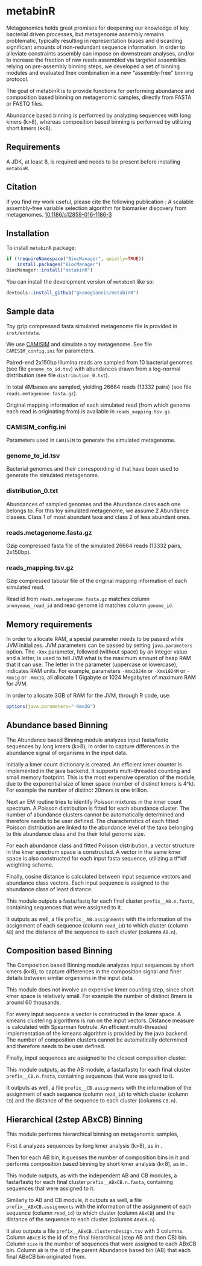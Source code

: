 
<!-- README.md is generated from README.Rmd. Please edit that file -->

# metabinR

<!-- badges: start
[![BioC status]
(http://www.bioconductor.org/shields/build/release/bioc/metabinR.svg)]
(https://bioconductor.org/checkResults/release/bioc-LATEST/metabinR)
<!-- badges: end -->

Metagenomics holds great promises for deepening our knowledge of key
bacterial driven processes, but metagenome assembly remains problematic,
typically resulting in representation biases and discarding significant
amounts of non-redundant sequence information. In order to alleviate
constraints assembly can impose on downstream analyses, and/or to
increase the fraction of raw reads assembled via targeted assemblies
relying on pre-assembly binning steps, we developed a set of binning
modules and evaluated their combination in a new “assembly-free” binning
protocol.

The goal of metabinR is to provide functions for performing abundance
and composition based binning on metagenomic samples, directly from
FASTA or FASTQ files.

Abundance based binning is performed by analyzing sequences with long
kmers (k\>8), whereas composition based binning is performed by
utilizing short kmers (k\<8).

## Requirements

A JDK, at least 8, is required and needs to be present before installing
`metabinR`.

## Citation

If you find my work useful, please cite the following publication : A
scalable assembly-free variable selection algorithm for biomarker
discovery from metagenomes.
[10.1186/s12859-016-1186-3](https://doi.org/10.1186/s12859-016-1186-3)

## Installation

To install `metabinR` package:

``` r
if (!requireNamespace("BiocManager", quietly=TRUE))
    install.packages("BiocManager")
BiocManager::install("metabinR")
```

You can install the development version of `metabinR` like so:

``` r
devtools::install_github("gkanogiannis/metabinR")
```

## Sample data

Toy gzip compressed fasta simulated metagenome file is provided in
`inst/extdata`.

We use [CAMISIM](https://github.com/CAMI-challenge/CAMISIM) and simulate
a toy metagenome. See file `CAMISIM_config.ini` for parameters.

Paired-end 2x150bp Illumina reads are sampled from 10 bacterial genomes
(see file `genome_to_id.tsv`) with abundances drawn from a log-normal
distribution (see file `distribution_0.txt`).

In total 4Mbases are sampled, yielding 26664 reads (13332 pairs) (see
file `reads.metagenome.fasta.gz`).

Original mapping information of each simulated read (from which genome
each read is originating from) is available in `reads_mapping.tsv.gz`.

### CAMISIM_config.ini

Parameters used in `CAMISIM` to generate the simulated metagenome.

### genome_to_id.tsv

Bacterial genomes and their corresponding id that have been used to
generate the simulated metagenome.

### distribution_0.txt

Abundances of sampled genomes and the Abundance class each one belongs
to. For this toy simulated metagenome, we assume 2 Abundance classes.
Class 1 of most abundant taxa and class 2 of less abundant ones.

### reads.metagenome.fasta.gz

Gzip compressed fasta file of the simulated 26664 reads (13332 pairs,
2x150bp).

### reads_mapping.tsv.gz

Gzip compressed tabular file of the original mapping information of each
simulated read.

Read id from `reads.metagenome.fasta.gz` matches column
`anonymous_read_id` and read genome id matches column `genome_id`.

## Memory requirements

In order to allocate RAM, a special parameter needs to be passed while
JVM initializes. JVM parameters can be passed by setting
`java.parameters` option. The `-Xmx` parameter, followed (without space)
by an integer value and a letter, is used to tell JVM what is the
maximum amount of heap RAM that it can use. The letter in the parameter
(uppercase or lowercase), indicates RAM units. For example, parameters
`-Xmx1024m` or `-Xmx1024M` or `-Xmx1g` or `-Xmx1G`, all allocate 1
Gigabyte or 1024 Megabytes of maximum RAM for JVM.

In order to allocate 3GB of RAM for the JVM, through R code, use:

``` r
options(java.parameters="-Xmx3G")
```

## Abundance based Binning

The Abundance based Binning module analyzes input fasta/fastq sequences
by long kmers (k\>8), in order to capture differences in the abundance
signal of organisms in the input data.

Initially a kmer count dictionary is created. An efficient kmer counter
is implemented in the java backend. It supports multi-threaded counting
and small memory footprint. This is the most expensive operation of the
module, due to the exponential size of kmer space (number of distinct
kmers is 4^k). For example the number of distinct 20mers is one
trillion.

Next an EM routine tries to identify Poisson mixtures in the kmer count
spectrum. A Poisson distribution is fitted for each abundance cluster.
The number of abundance clusters cannot be automatically determined and
therefore needs to be user defined. The characteristics of each fitted
Poisson distribution are linked to the abundance level of the taxa
belonging to this abundance class and the their total genome size.

For each abundance class and fitted Poisson distribution, a vector
structure in the kmer spectrum space is constructed. A vector in the
same kmer space is also constructed for each input fasta sequence,
utilizing a tf\*idf weighting scheme.

Finally, cosine distance is calculated between input sequence vectors
and abundance class vectors. Each input sequence is assigned to the
abundance class of least distance.

This module outputs a fasta/fastq for each final cluster
`prefix__AB.n.fasta`, containing sequences that were assigned to it.

It outputs as well, a file `prefix__AB.assignments` with the information
of the assignment of each sequence (column `read_id`) to which cluster
(column `AB`) and the distance of the sequence to each cluster (columns
`AB.n`).

## Composition based Binning

The Composition based Binning module analyzes input sequences by short
kmers (k\<8), to capture differences in the composition signal and finer
details between similar organisms in the input data.

This module does not involve an expensive kmer counting step, since
short kmer space is relatively small. For example the number of distinct
8mers is around 60 thousands.

For every input sequence a vector is constructed in the kmer space. A
kmeans clustering algorithms is run on the input vectors. Distance
measure is calculated with Spearman footrule. An efficient
multi-threaded implementation of the kmeans algorithm is provided by the
java backend. The number of composition clusters cannot be automatically
determined and therefore needs to be user defined.

Finally, input sequences are assigned to the closest composition
cluster.

This module outputs, as the AB module, a fasta/fastq for each final
cluster `prefix__CB.n.fasta`, containing sequences that were assigned to
it.

It outputs as well, a file `prefix__CB.assignments` with the information
of the assignment of each sequence (column `read_id`) to which cluster
(column `CB`) and the distance of the sequence to each cluster (columns
`CB.n`).

## Hierarchical (2step ABxCB) Binning

This module performs hierarchical binning on metagenomic samples,

First it analyzes sequences by long kmer analysis (k\>8), as in .

Then for each AB bin, it guesses the number of composition bins in it
and performs composition based binning by short kmer analysis (k\<8), as
in .

This module outputs, as with the independent AB and CB modules, a
fasta/fastq for each final cluster `prefix__ABxCB.n.fasta`, containing
sequences that were assigned to it.

Similarly to AB and CB module, it outputs as well, a file
`prefix__ABxCB.assignments` with the information of the assignment of
each sequence (column `read_id`) to which cluster (column `ABxCB`) and
the distance of the sequence to each cluster (columns `ABxCB.n`).

It also outputs a file `prefix__ABxCB.clustersDesign.tsv` with 3
columns. Column `ABxCB` is the id of the final hierarchical (step AB and
then CB) bin. Column `size` is the number of sequences that were
assigned to each ABxCB bin. Column `AB` is the id of the parent
Abundance based bin (AB) that each final ABxCB bin originated from.
